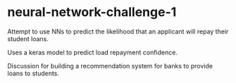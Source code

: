 # neural-network-challenge-1
Attempt to use NNs to predict the likelihood that an applicant will repay their student loans.

Uses a keras model to predict load repayment confidence.

Discussion for building a recommendation system for banks to provide loans to students.
